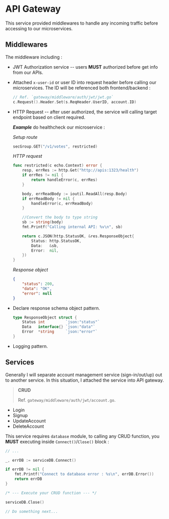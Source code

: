 # **API Gateway**

This service provided middlewares to handle any incoming traffic before accessing to our microservices.

## **Middlewares**

The middleware including :

- JWT Authorization service -- users **MUST** authorized before get info from our APIs.
- Attached `x-user-id` or user ID into request header before calling our microservices. The ID will be referenced both frontend/backend :

    ```go
    // Ref. `gateway/middleware/auth/jwt/jwt.go`
    c.Request().Header.Set(s.ReqHeader.UserID, account.ID)
    ```

- HTTP Request -- after user authorized, the service will calling target endpoint based on client required.

    ***Example*** do healthcheck our microservice :

    *Setup route*

    ```go
    secGroup.GET("/v1/votes", restricted)
    ```

    *HTTP request*

    ```go
    func restricted(c echo.Context) error {
        resp, errRes := http.Get("http://apis:1323/health")
        if errRes != nil {
            return handleError(c, errRes)
        }

        body, errReadBody := ioutil.ReadAll(resp.Body)
        if errReadBody != nil {
            handleError(c, errReadBody)
        }

        //Convert the body to type string
        sb := string(body)
        fmt.Printf("Calling internal API: %v\n", sb)

        return c.JSON(http.StatusOK, &res.ResponseObject{
            Status: http.StatusOK,
            Data:   &sb,
            Error:  nil,
        })
    }
    ```

    *Response object*

    ```json
    {
        "status": 200,
        "data": "OK",
        "error": null
    }
    ```

- Declare response schema object pattern.

    ```go
    type ResponseObject struct {
        Status int         `json:"status"`
        Data   interface{} `json:"data"`
        Error  *string     `json:"error"`
    }
    ```

- Logging pattern.

## **Services**

Generally I will separate account management service (sign-in/out/up) out to another service. In this situation, I attached the service into API gateway. 

> **CRUD**
>
> Ref. `gateway/middleware/auth/jwt/account.go`.

- Login
- Signup
- UpdateAccount
- DeleteAccount

This service requires `database` module, to calling any CRUD function, you **MUST** executing inside `Connect()`/`Close()` block :

```go
// ...

_, errDB := serviceDB.Connect()

if errDB != nil {
    fmt.Printf("Connect to database error : %s\n", errDB.Error())
    return errDB
}

/* --- Execute your CRUD function --- */

serviceDB.Close()

// Do something next...
```
